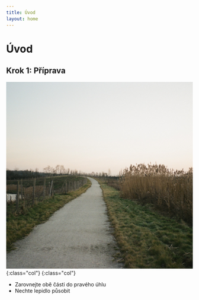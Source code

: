 ```yaml
---
title: Úvod
layout: home
---
```

# Úvod
## Krok 1: Příprava

  <img src="000518670034.jpg">{:class="col"}
  {:class="col"}
  - Zarovnejte obě části do pravého úhlu
  - Nechte lepidlo působit
